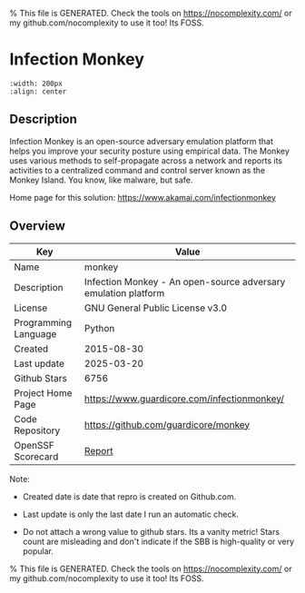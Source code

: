 
% This file is GENERATED. Check the tools on https://nocomplexity.com/ or my github.com/nocomplexity to use it too! Its FOSS. 

# Infection Monkey


```{image} https://github.com/guardicore/monkey/raw/develop/docs/static/images/monkey-iv.png 
:width: 200px 
:align: center 
```

## Description 

Infection Monkey is an open-source adversary emulation platform that helps you improve your security posture using empirical data. The Monkey uses various methods to self-propagate across a network and reports its activities to a centralized command and control server known as the Monkey Island.  You know, like malware, but  safe.

Home page for this solution: https://www.akamai.com/infectionmonkey 

## Overview 

| Key | Value |
| --- | --- |
| Name | monkey |
| Description | Infection Monkey - An open-source adversary emulation platform |
| License | GNU General Public License v3.0 |
| Programming Language | Python |
| Created | 2015-08-30 |
| Last update | 2025-03-20 |
| Github Stars | 6756 |
| Project Home Page | https://www.guardicore.com/infectionmonkey/ |
| Code Repository | https://github.com/guardicore/monkey |
| OpenSSF Scorecard | [Report](https://securityscorecards.dev/viewer/?uri=github.com/guardicore/monkey) |

Note:
 - Created date is date that repro is created on Github.com. 

- Last update is only the last date I run an automatic check. 

- Do not attach a wrong value to github stars. Its a vanity metric! Stars count are misleading and 
don't indicate if the SBB is high-quality or very popular.

% This file is GENERATED. Check the tools on https://nocomplexity.com/ or my github.com/nocomplexity to use it too! Its FOSS. 

